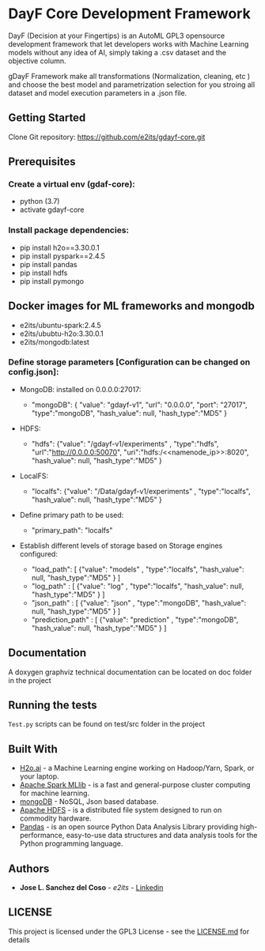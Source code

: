 # DayF Core Development Framework
DayF (Decision at your Fingertips) is an AutoML GPL3 opensource development framework that let developers works with Machine Learning models without any idea of AI, simply taking a .csv dataset and the objective column.

gDayF Framework make all transformations (Normalization, cleaning, etc ) and choose the  best model and parametrization selection for you stroing all dataset and model execution parameters in a .json file.

## Getting Started
Clone Git repository: https://github.com/e2its/gdayf-core.git

## Prerequisites

### Create a virtual env (gdaf-core):
* python (3.7)
* activate gdayf-core

### Install package dependencies:
* pip install h2o==3.30.0.1
* pip install pyspark==2.4.5
* pip install pandas
* pip install hdfs
* pip install pymongo

## Docker images for ML frameworks and mongodb
* e2its/ubuntu-spark:2.4.5
* e2its/ububtu-h2o:3.30.0.1
* e2its/mongodb:latest

### Define storage parameters [Configuration can be changed on config.json]:
* MongoDB: installed on 0.0.0.0:27017:
  * "mongoDB": { "value": "gdayf-v1",
        "url": "0.0.0.0",
        "port": "27017",
        "type":"mongoDB",
        "hash_value": null, "hash_type":"MD5"
      }
* HDFS:
  * "hdfs": {"value": "/gdayf-v1/experiments" , "type":"hdfs",
        "url":"http://0.0.0.0:50070",
        "uri":"hdfs:/<<namenode_ip>>:8020",
        "hash_value": null, "hash_type":"MD5"
      }
* LocalFS:
   * "localfs": {"value": "/Data/gdayf-v1/experiments" , "type":"localfs",
        "hash_value": null, "hash_type":"MD5"
      }

* Define primary path to be used:
    * "primary_path": "localfs"


* Establish different levels of storage based on Storage engines configured:
    * "load_path": [
      {"value": "models" , "type":"localfs",
        "hash_value": null, "hash_type":"MD5"
      }
    ]
    * "log_path" : [
      {"value": "log" , "type":"localfs",
        "hash_value": null, "hash_type":"MD5"
      }
    ]
    * "json_path" : [
      {"value": "json" , "type":"mongoDB",
        "hash_value": null, "hash_type":"MD5"
      }
    ]
    * "prediction_path" : [
      {"value": "prediction" , "type":"mongoDB",
        "hash_value": null, "hash_type":"MD5"
      }
     ]

## Documentation
  A doxygen graphviz technical documentation can be located on doc folder in the project

## Running the tests
`Test.py` scripts can be found on test/src folder in the project

## Built With
  * [H2o.ai](http://http://docs.h2o.ai/) - a Machine Learning engine working on Hadoop/Yarn, Spark, or your laptop.
  * [Apache Spark MLlib](https://spark.apache.org/docs/2.4.5/) -  is a fast and general-purpose cluster computing for machine learning.
  * [mongoDB](https://docs.mongodb.com/) - NoSQL, Json based database.
  * [Apache HDFS](http://hadoop.apache.org/docs/stable/hadoop-project-dist/hadoop-hdfs/HdfsDesign.html#Introduction) - is a distributed file system designed to run on commodity hardware.
  * [Pandas](https://pandas.pydata.org/) - is an open source Python Data Analysis Library providing high-performance, easy-to-use data structures and data analysis tools for the Python programming language.

## Authors  
* **Jose L. Sanchez del Coso** - *e2its* - [Linkedin](http://www.linkedin.com/in/jlsdc)

## LICENSE
This project is licensed under the GPL3 License - see the [LICENSE.md](https://www.gnu.org/licenses/gpl-3.0.txt) for details
